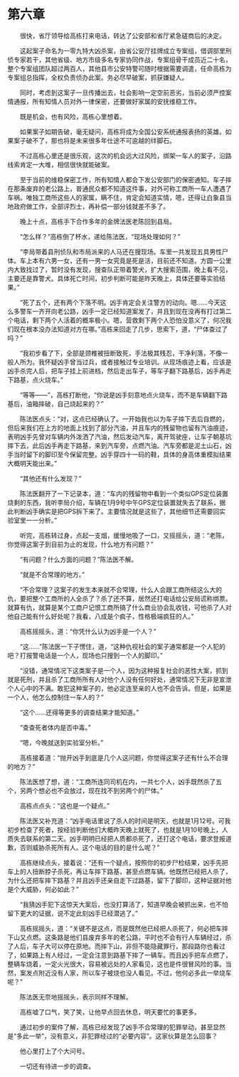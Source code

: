 #	第六章

　　很快，省厅领导给高栋打来电话，转达了公安部和省厅紧急磋商后的决定。

　　这起案子命名为一零九特大凶杀案，由省公安厅挂牌成立专案组，借调部里刑侦专家若干，其他省级、地方市级多名专家协同作战，专案组骨干成员近二十名，整个专案组团队超过两百人，其他县市公安特警可随时根据需要调遣，任命高栋为专案组总指挥，全权负责侦办此案。务必尽早破案，抓获嫌疑人。

　　同时，考虑到这案子一旦传播出去，社会影响一定空前恶劣，当前必须严控案情通报，所有知情人员对外一律保密，还要做好家属的安抚维稳工作。

　　既是机会，也有风险，高栋心里想着。

　　如果案子如期告破，毫无疑问，高栋将成为全国公安系统通报表扬的英雄。如果案子破不了，那也将是未来很多年仕途不可逾越的绊脚石。

　　不过高栋心里还是很乐观，这次的机会远大过风险，绑架一车人的案子，沿路线索肯定一大堆，相信很快就能破案。

　　至于当前的维稳保密工作，所有知情人都会下发公安部门的保密通知。车子摔在那条废弃的老公路上，普通民众都不知道这件事，对外可称工商所一车人遭遇了车祸。唯独工商所这些人的家属，瞒不住，肯定会知道实情，嗯，还得让白象县当地政府做工作，全部评烈士，再补偿一部分钱就差不多了。

　　晚上十点，高栋手下合作多年的金牌法医老陈回到县局。

　　“怎么样？”高栋倒了杯水，递给陈法医，“现场处理如何？”

　　“李局带着县刑侦队和市局派来的人马还在搜现场。车里一共发现五具男性尸体。车上本有六男一女，还有一男一女究竟是死是活，目前还不知道。方圆一公里内大致找过了，暂时没有发现，搜查队正带着警犬，扩大搜索范围，晚上看不见，主要还是靠警犬。具体死亡时间，初步判断可能是昨天晚上，具体还要等实验结果。”

　　“死了五个，还有两个下落不明。凶手肯定会关注警方的动向。嗯……今天这么多警车一齐开向老公路，凶手一定已经知道案发了，并且到现在没再有打过第二个电话，剩下两个人活着的概率极小。嗯，营救剩下两个人恐怕没意义了，何况我们现在根本没办法知道对方在哪。”高栋来回走了几步，思索下，道，“尸体查过了吗？”

　　“我初步看了下，全部是颈椎被扭断致死，手法极其残忍，干净利落，不像一般人所为。我怀疑凶手曾当过兵，或者接触过专业培训。从现场痕迹上看，应该是凶手杀完人后，把车子挂上前进档，然后走出车子，等车子翻下路基后，凶手再走下路基，点火烧车。”

　　“等等——”，高栋打断他，“你说是凶手刻意地点火烧车，而不是车辆翻下路基后，油箱摔破，自己烧起来的？”

　　陈法医点头：“对，这点已经确认了。一开始我也以为车子摔下去后自燃的，但后来我们在上方的地面上找到了部分汽油，并且车内的残留物也留有汽油痕迹，表明凶手先曾对车辆内外泼洒了汽油，然后发动汽车，离开驾驶座，让车子朝基坑摔下去，此后凶手再走下路基，来到汽车旁，点燃汽油。汽车旁都是泥土山石，凶手当时留下的脚印至今保留完整。凶手穿四十一码的鞋，具体的身高体重模拟结果大概明天能出来。”

　　“其他还有什么发现？”

　　陈法医翻开了一下记录本，道：“车内的残留物中看到一个类似GPS定位装置烧剩的东西，我听李局介绍，车辆在1月9号中午GPS定位装置就失去了联系，据此判断凶手确实是把GPS拆下来了。主要情况就是这些了，其他细节还需要回实验室里一一分析。”

　　听完，高栋转过身，点起一支烟，缓慢地吸了一口，又摇摇头，道：“老陈，你觉得这案子到目前为止的发现，什么地方有问题？”

　　“有问题？什么方面的问题？”陈法医不解。

　　“就是不合常理的地方。”

　　“不合常理？这案子的发生本来就不合常理，什么人会跟工商所结这么大的仇，要把整个工商所的人全杀了？杀了还不算，居然还打电话给公安局谎称绑票。就算有仇，就算是某个工商户记恨工商所搞了什么商业协会乱收钱，可他杀了人对他自己能有什么好处呢？我看，八成是个疯子，性格极端疯狂的人。”

　　高栋摇摇头，道：“你凭什么认为凶手是一个人？”

　　“这……”陈法医一下子愣住，道，“这种仇视社会的案子通常都是一个人犯的吧？打报警电话是一个人，现场也只搜到一个人的脚印。”

　　“没错，通常情况下这类案子是一个人，因为这种报复社会的恶性大案，抓到就是死刑，并且杀了工商所所有人对他个人没有任何好处，通常情况下无非是宣泄个人心中的不满。敢犯这种案子的，他必定连至亲的人也不会告诉。但是，如果是一个人，他怎么控制住一车人的？”

　　“这个……还得等更多的调查结果才能知道。”

　　“查查死者体内是否中毒。”

　　“嗯，今晚就送到实验室分析。”

　　高栋接着道：“抛开凶手到底是几个人这问题，你觉得这案子还有什么不合理的地方？”

　　陈法医想了想，道：“工商所连同司机在内，一共七个人，凶手既然杀了五个，另两个想必也不会放过，现在找不到另两个的尸体。”

　　高栋点点头：“这也是一个疑点。”

　　陈法医又补充道：“凶手电话里说了杀人的时间是明天，也就是1月12号。可我初步检查了死者，按经验判断他们大概昨天晚上就死了，也就是1月10号晚上，人质失去联系的第二天。凶手明明已经把人质都杀死了，还打这个电话，要求登报道歉，否则威胁杀死所有人。这个电话的目的是什么呢？”

　　高栋继续点头，接着说：“还有一个疑点，按照你的初步尸检结果，凶手先把车上的人扭断脖子杀死，再让车摔下路基，甚至点燃车辆。他既然已经把人杀了，为什么还把车摔下路基？并且凶手还亲自走下过路基，留下了脚印，这种证据对他是个大威胁，何必如此？”

　　“我猜凶手犯下这惊天大案后，也没打算活了，知道早晚会被抓出来，也不怕留下更大的证据，说不定此刻凶手已经潜逃了。”

　　高栋摇摇头，道：“关键不是这点，而是既然他已经把人杀死了，何必把车摔下山又点燃。这条路是他们县废弃多年的老公路，平时也不会有行人车辆经过，杀了人后，车子大可以停在原地。而摔下山，非但不能隐藏罪行，那段路你也看过了，如果路上有人经过，一定会注意到路基下摔了一辆车。而且凶手把车点燃了，整辆车烧着，一定火光很大，容易被远处的人家看见，这也是件很冒风险的事。当然，案发点附近没有人家，所以车子被烧也没人看见。不过，他何必多此一举烧车呢？”

　　陈法医无奈地摇摇头，表示同样不理解。

　　高栋嘘了口气，笑了笑，让他早点回去休息，明天要忙的事更多。

　　通过初步的案件了解，高栋已经发现了凶手不合常理的犯罪举动，甚至显然是“多此一举”，没有意义，非犯罪经过的“必要内容”。这家伙算是怎么回事？

　　他心里打上了个大问号。

　　一切还有待进一步的调查。
